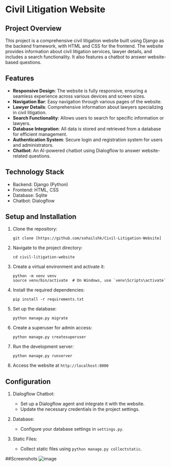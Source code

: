 # Civil Litigation Website

## Project Overview

This project is a comprehensive civil litigation website built using Django as the backend framework, with HTML and CSS for the frontend. The website provides information about civil litigation services, lawyer details, and includes a search functionality. It also features a chatbot to answer website-based questions.

## Features

- **Responsive Design**: The website is fully responsive, ensuring a seamless experience across various devices and screen sizes.
- **Navigation Bar**: Easy navigation through various pages of the website.
- **Lawyer Details**: Comprehensive information about lawyers specializing in civil litigation.
- **Search Functionality**: Allows users to search for specific information or lawyers.
- **Database Integration**: All data is stored and retrieved from a database for efficient management.
- **Authentication System**: Secure login and registration system for users and administrators.
- **Chatbot**: An AI-powered chatbot using Dialogflow to answer website-related questions.

## Technology Stack

- Backend: Django (Python)
- Frontend: HTML, CSS
- Database: Sqlite
- Chatbot: Dialogflow

## Setup and Installation

1. Clone the repository:
   ```
   git clone [https://github.com/sohailshk/Civil-Litigation-Website]
   ```

2. Navigate to the project directory:
   ```
   cd civil-litigation-website
   ```

3. Create a virtual environment and activate it:
   ```
   python -m venv venv
   source venv/bin/activate  # On Windows, use `venv\Scripts\activate`
   ```

4. Install the required dependencies:
   ```
   pip install -r requirements.txt
   ```

5. Set up the database:
   ```
   python manage.py migrate
   ```

6. Create a superuser for admin access:
   ```
   python manage.py createsuperuser
   ```

7. Run the development server:
   ```
   python manage.py runserver
   ```

8. Access the website at `http://localhost:8000`

## Configuration

1. Dialogflow Chatbot:
   - Set up a Dialogflow agent and integrate it with the website.
   - Update the necessary credentials in the project settings.

2. Database:
   - Configure your database settings in `settings.py`.

3. Static Files:
   - Collect static files using `python manage.py collectstatic`.

##Screenshots
![image](https://github.com/user-attachments/assets/5afa8f47-466d-415d-8470-21f1a04e7c43)
